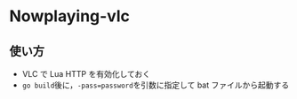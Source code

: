 # Nowplaying-vlc

## 使い方

-   VLC で Lua HTTP を有効化しておく
-   `go build`後に，`-pass=password`を引数に指定して bat ファイルから起動する

